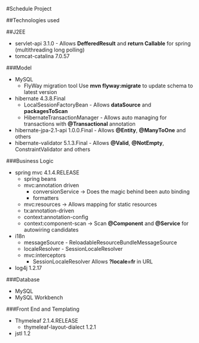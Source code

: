 #Schedule Project

##Technologies used

##J2EE
* servlet-api 3.1.0 - Allows **DefferedResult** and **return Callable** for spring (multithreading long polling)
* tomcat-catalina 7.0.57

###Model
* MySQL
  * FlyWay migration tool
    Use **mvn flyway:migrate** to update schema to latest version
* hibernate 4.3.8.Final
  * LocalSessionFactoryBean - Allows **dataSource** and **packagesToScan**
  * HibernateTransactionManager - Allows auto managing for transactions with **@Transactional** annotation
* hibernate-jpa-2.1-api 1.0.0.Final - Allows **@Entity**, **@ManyToOne** and others
* hibernate-validator 5.1.3.Final - Allows **@Valid**, **@NotEmpty**, ConstraintValidator and others

###Business Logic

* spring mvc 4.1.4.RELEASE
  * spring beans
  * mvc:annotation driven
    * conversionService -> Does the magic behind been auto binding
    * formatters
  * mvc:resources -> Allows mapping for static resources
  * tx:annotation-driven
  * context:annotation-config
  * context:component-scan -> Scan **@Component** and **@Service** for autowiring candidates
* i18n
  * messageSource - ReloadableResourceBundleMessageSource
  * localeResolver - SessionLocaleResolver
  * mvc:interceptors
    * SessionLocaleResolver Allows **?locale=fr** in URL
* log4j 1.2.17

###Database
* MySQL
* MySQL Workbench

###Front End and Templating
* Thymeleaf 2.1.4.RELEASE
  * thymeleaf-layout-dialect 1.2.1
* jstl 1.2
